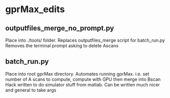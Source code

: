 # gprMax_edits

## outputfiles_merge_no_prompt.py
Place into ./tools/ folder. Replaces outputfiles_merge script for batch_run.py
Removes the terminal prompt asking to delete Ascans

## batch_run.py
Place into root gprMax directory. Automates running gprMax. i.e. set number of A scans to compute, compute with GPU then merge into Bscan
Hack written to do simulator stuff from matlab. Can be written much nicer and general to take args 
